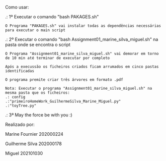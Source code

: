 Como usar:


.: 1º Executar o comando "bash PAKAGES.sh" 

	O Programa "PAKAGES.sh" vai instalar todas as dependências necessárias para executar o main script


.: 2º Executar o comando "bash Assignment01_marine_silva_miguel.sh" na pasta onde se encontra o script


	O Programa "Assignment01_marine_silva_miguel.sh" vai demorar em torno de 10 min até terminar de executar por completo
	
	Após a execussão os ficheiros criados ficam arrumados em cinco pastas identificadas
	
	O programa premite criar três árvores em formato .pdf
	
	Nota: Executar o programa "Assignment01_marine_silva_miguel.sh" na mesma pasta que os ficheiros: 
	.: config
	.:"primeiroHomeWork_GuilhermeSilva_Marine_Miguel.py"
	.:"toyTree.py"


.: 3ª May the force be with you :)


Realizado por:

Marine Fournier 202000224

Guilherme Silva 202000178

Miguel 202101030
    
